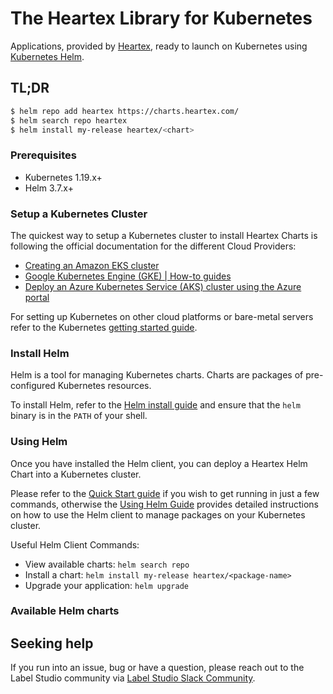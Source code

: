 # The Heartex Library for Kubernetes

Applications, provided by [Heartex](https://heartex.com), ready to launch on Kubernetes using [Kubernetes Helm](https://github.com/helm/helm).

## TL;DR

```bash
$ helm repo add heartex https://charts.heartex.com/
$ helm search repo heartex
$ helm install my-release heartex/<chart>
```

### Prerequisites
- Kubernetes 1.19.x+
- Helm 3.7.x+

### Setup a Kubernetes Cluster

The quickest way to setup a Kubernetes cluster to install Heartex Charts is following the official documentation for the different Cloud Providers:

- [Creating an Amazon EKS cluster](https://docs.aws.amazon.com/eks/latest/userguide/create-cluster.html)
- [Google Kubernetes Engine (GKE) | How-to guides](https://cloud.google.com/kubernetes-engine/docs/how-to)
- [Deploy an Azure Kubernetes Service (AKS) cluster using the Azure portal](https://docs.microsoft.com/en-us/azure/aks/kubernetes-walkthrough-portal)

For setting up Kubernetes on other cloud platforms or bare-metal servers refer to the Kubernetes [getting started guide](http://kubernetes.io/docs/getting-started-guides/).

### Install Helm

Helm is a tool for managing Kubernetes charts. Charts are packages of pre-configured Kubernetes resources.

To install Helm, refer to the [Helm install guide](https://github.com/helm/helm#install) and ensure that the `helm` binary is in the `PATH` of your shell.

### Using Helm

Once you have installed the Helm client, you can deploy a Heartex Helm Chart into a Kubernetes cluster.

Please refer to the [Quick Start guide](https://helm.sh/docs/intro/quickstart/) if you wish to get running in just a few commands, otherwise the [Using Helm Guide](https://helm.sh/docs/intro/using_helm/) provides detailed instructions on how to use the Helm client to manage packages on your Kubernetes cluster.

Useful Helm Client Commands:
* View available charts: `helm search repo`
* Install a chart: `helm install my-release heartex/<package-name>`
* Upgrade your application: `helm upgrade`

### Available Helm charts


## Seeking help

If you run into an issue, bug or have a question, please reach out to the Label Studio
community via [Label Studio Slack Community](https://slack.labelstudio.heartex.com/).